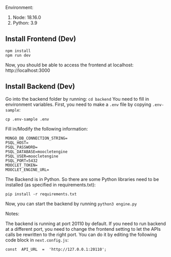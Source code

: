 
Environment:

1. Node: 18.16.0
2. Python: 3.9

  ## Install Frontend (Dev)
  ```
  npm install
  npm run dev
  ```
  Now, you should be able to access the frontend at localhost: http://localhost:3000

  ## Install Backend (Dev)
Go into the backend folder by running: `cd backend`
You need to fill in environment variables. First, you need to make a `.env` file by copying `.env-sample`: 
```
cp .env-sample .env
```
Fill in/Modify the following information:
```
MONGO_DB_CONNECTION_STRING=
PSQL_HOST=
PSQL_PASSWORD=
PSQL_DATABASE=moocletengine
PSQL_USER=moocletengine
PSQL_PORT=5432
MOOCLET_TOKEN=
MOOCLET_ENGINE_URL=
```

The Backend is in Python. So there are some Python libraries need to be installed (as specified in requirements.txt):
```
pip install -r requirements.txt
```
Now, you can start the backend by running `python3 engine.py`

Notes:

The backend is running at port 20110 by default. If you need to run backend at a different port, you need to change the frontend setting to let the APIs calls be rewritten to the right port. You can do it by editing the following code block in `next.config.js`: 
```
const  API_URL  =  'http://127.0.0.1:20110';
```